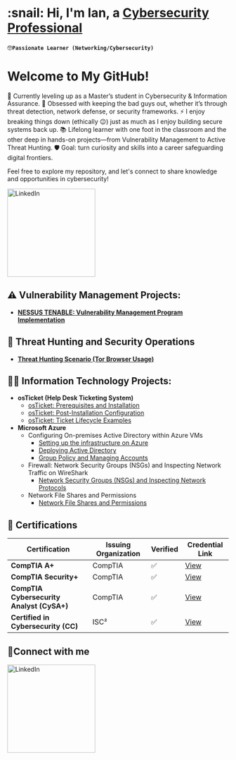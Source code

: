 <h1>:snail: Hi, I'm Ian, a <a href="https://www.linkedin.com/in/ian-sunwoo-93757a327/">Cybersecurity Professional</a></h1>

:nerd_face:**`Passionate Learner (Networking/Cybersecurity)`**

# Welcome to My GitHub!

🚀 Currently leveling up as a Master’s student in Cybersecurity & Information Assurance.
🔐 Obsessed with keeping the bad guys out, whether it’s through threat detection, network defense, or security frameworks.
⚡ I enjoy breaking things down (ethically 😉) just as much as I enjoy building secure systems back up.
📚 Lifelong learner with one foot in the classroom and the other deep in hands-on projects—from Vulnerability Management to Active Threat Hunting.
🛡️ Goal: turn curiosity and skills into a career safeguarding digital frontiers.

Feel free to explore my repository, and let's connect to share knowledge and opportunities in cybersecurity!

<a href="https://linkedin.com/in/ian-sunwoo-93757a327">
  <img src="https://img.shields.io/badge/LinkedIn-Connect-blue?logo=linkedin" alt="LinkedIn" width="200"/>
</a>
 

## ⚠️ Vulnerability Management Projects:

- **[NESSUS TENABLE: Vulnerability Management Program Implementation](https://github.com/CarryTheSnail/Vulnerability-Management-Program)**
  
## 🚨 Threat Hunting and Security Operations

- **[Threat Hunting Scenario (Tor Browser Usage)](https://github.com/CarryTheSnail/threat-hunting-scenario-tor)**

<!-- <h2> :lock: Cyber Security Projects:</h2> -->

<!-- - <b>(in-progress) ELK Stack </b> -->
<!-- - [Logical Diagram for the Project](https://github.com/CarryTheSnail/logical_diagram) -->
<!--  - [Elasticsearch Setup](https://github.com/CarryTheSnail/elasticsearch_setup) -->
<!--  - [Kibana Setup](https://github.com/CarryTheSnail/kibana_setup) -->
<!-- - <b>(in-progress) SIEM Homelab </b> -->

<h2>👨‍💻 Information Technology Projects:</h2>

- <b>osTicket (Help Desk Ticketing System)</b>
  - [osTicket: Prerequisites and Installation](https://github.com/CarryTheSnail/osticket-prereqs)
  - [osTicket: Post-Installation Configuration](https://github.com/CarryTheSnail/post-install-config)
  - [osTicket: Ticket Lifecycle Examples](https://github.com/CarryTheSnail/ticket-lifecycle)
- <b>Microsoft Azure</b>
  - Configuring On-premises Active Directory within Azure VMs
    - [Setting up the infrastructure on Azure](https://github.com/CarryTheSnail/AD-Infrastructure)
    - [Deploying Active Directory](https://github.com/CarryTheSnail/AD-Deployment)
    - [Group Policy and Managing Accounts](https://github.com/CarryTheSnail/Group_Policy)
  - Firewall: Network Security Groups (NSGs) and Inspecting Network Traffic on WireShark
    - [Network Security Groups (NSGs) and Inspecting Network Protocols](https://github.com/CarryTheSnail/azure-network-protocols)
  - Network File Shares and Permissions 
    - [Network File Shares and Permissions](https://github.com/CarryTheSnail/Network_File_Shares)

   
<!-- <h2>:scroll: Certifications:</h2>

![comptia-a-ce-certification 1 (4)](https://github.com/user-attachments/assets/4354c231-eb6e-4077-b6e0-665e32b94f96)
 ![comptia-security-ce-certification (6)](https://github.com/user-attachments/assets/3688a758-8aef-4975-b0c8-12b744dd1d79)
 ![certified-in-cybersecurity-cc (2)](https://github.com/user-attachments/assets/4932fe70-5ddc-468d-92d4-189ea37b2f31) 
 
 <h2>🤳Connect with me on LinkedIn :</h2>
 [![LinkedIn](https://img.shields.io/badge/LinkedIn-Connect-blue?logo=linkedin)](https://linkedin.com/in/ian-sunwoo-93757a327)
 -->



## 📜 Certifications

| Certification                                | Issuing Organization | Verified | Credential Link |
|---------------------------------------------|-----------------------|----------|-----------------|
| **CompTIA A+**                               | CompTIA               | ✅       | [View](https://drive.google.com/file/d/1WYy1WWEOAPh0UU0RoF90v6Dwy8j_m-bC/view?usp=sharing) |
| **CompTIA Security+**                        | CompTIA               | ✅       | [View](https://drive.google.com/file/d/1P4yBgK3GHtkwYVIlR1JC2ZakJthovXSx/view?usp=sharing) |
| **CompTIA Cybersecurity Analyst (CySA+)**    | CompTIA               | ✅       | [View](https://drive.google.com/file/d/1Af5qMcpgr6CppjiPcKbpjU4Cwf5i7o6w/view?usp=sharing) |
| **Certified in Cybersecurity (CC)**          | ISC²                  | ✅       | [View](https://drive.google.com/file/d/1879yG6X1v7XBo6cjQD_wumhXeY_sok9m/view?usp=sharing) |


<h2>🤳Connect with me </h2>

<a href="https://linkedin.com/in/ian-sunwoo-93757a327">
  <img src="https://img.shields.io/badge/LinkedIn-Connect-blue?logo=linkedin" alt="LinkedIn" width="200"/>
</a>


